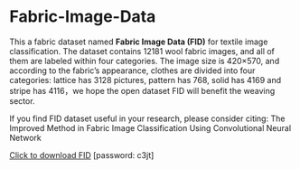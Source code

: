 # Fabric-Image-Data

This a fabric dataset named **Fabric Image Data (FID)** for textile image classification. The dataset contains 12181 wool fabric images, and all of them are labeled within four categories. The image size is 420×570, and according to the fabric’s appearance, clothes are divided into four categories: lattice has 3128 pictures, pattern has 768, solid has 4169 and stripe has 4116，we hope the open dataset FID will benefit the weaving sector. 

If you find FID dataset useful in your research, please consider citing: The Improved Method in Fabric Image Classification Using Convolutional Neural Network

[Click to download FID](https://pan.baidu.com/s/1fN8-tAObmsfW0pmh-CBOYQ ) [password: c3jt]
